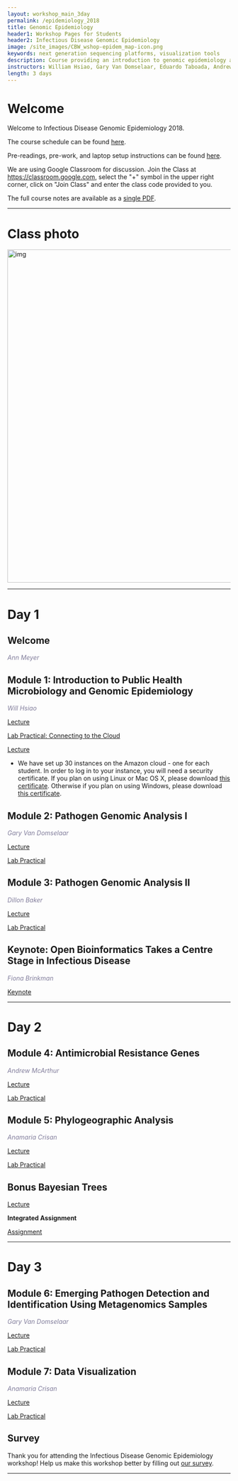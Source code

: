 ```yaml
---
layout: workshop_main_3day
permalink: /epidemiology_2018
title: Genomic Epidemiology
header1: Workshop Pages for Students
header2: Infectious Disease Genomic Epidemiology
image: /site_images/CBW_wshop-epidem_map-icon.png
keywords: next generation sequencing platforms, visualization tools 
description: Course providing an introduction to genomic epidemiology analysis followed by hands-on practical tutorials demonstrating the use of selected analysis tools. 
instructors: William Hsiao, Gary Van Domselaar, Eduardo Taboada, Andrew McArthur, Anamaria Crisan, Fiona Brinkman
length: 3 days
---
```

# Welcome <a id="welcome"></a>

Welcome to Infectious Disease Genomic Epidemiology 2018.  

The course schedule can be found [here](https://bioinformaticsdotca.github.io/genomic_epidemiology_2018_schedule).

Pre-readings, pre-work, and laptop setup instructions can be found [here](https://bioinformaticsdotca.github.io/epidemiology_2018_prework).<a id="preworkshop"></a>  

We are using Google Classroom for discussion. Join the Class at https://classroom.google.com, select the "+" symbol in the upper right corner, click on "Join Class" and enter the class code provided to you.

The full course notes are available as a [single PDF]().  

***

# Class photo

<img src="https://github.com/bioinformaticsdotca/GenEpi_2018/blob/master/gen_epi_photo.jpeg?raw=true" alt="img" width="750" />

***

# Day 1 <a id="day1"></a>

## Welcome

*<font color="#827e9c">Ann Meyer</font>*

## Module 1: Introduction to Public Health Microbiology and Genomic Epidemiology

*<font color="#827e9c">Will Hsiao</font>*

[Lecture](https://drive.google.com/a/bioinformatics.ca/file/d/1FBQsEYl_OMIJDCGJ0B9bdLmWVyH3d86V/view?usp=sharing)   

[Lab Practical: Connecting to the Cloud](http://bioinformaticsdotca.github.io/AWS_setup)

[Lecture](https://drive.google.com/a/bioinformatics.ca/file/d/1hGD74xTcftQWRu1tk2BHXb5joENxmvZU/view?usp=sharing)  

* We have set up 30 instances on the Amazon cloud - one for each student. In order to log in to your instance, you will need a security certificate. If you plan on using Linux or Mac OS X, please download [this certificate](http://main.oicrcbw.ca/private/CBWNY.pem). Otherwise if you plan on using Windows, please download [this certificate](http://main.oicrcbw.ca/private/CBWNY.ppk).

## Module 2: Pathogen Genomic Analysis I

*<font color="#827e9c">Gary Van Domselaar</font>*

[Lecture](https://drive.google.com/a/bioinformatics.ca/file/d/1kJ50dby8N54xHsCmDFJdZi-KT-RLjEB_/view?usp=sharing)  

[Lab Practical](http://bioinformaticsdotca.github.io/epidemiology_2018_PGA_1)

## Module 3: Pathogen Genomic Analysis II

*<font color="#827e9c">Dillon Baker</font>*

[Lecture](https://drive.google.com/a/bioinformatics.ca/file/d/1HxgqxyoGS1l2sioqxGlp5yFrLJmI6iQC/view?usp=sharing)  
 
[Lab Practical](http://bioinformaticsdotca.github.io/GenEpi_2018_module3_lab)  

## Keynote: Open Bioinformatics Takes a Centre Stage in Infectious Disease  

*<font color="#827e9c">Fiona Brinkman</font>*  

[Keynote](https://drive.google.com/a/bioinformatics.ca/file/d/1ucpFWJ68zkFCKz91dBYuN9P7Bg6Z1bP7/view?usp=sharing)  

***

# Day 2 <a id="day2"></a>

## Module 4: Antimicrobial Resistance Genes  

*<font color="#827e9c">Andrew McArthur</font>*

[Lecture](https://drive.google.com/a/bioinformatics.ca/file/d/1EpA7uZJO5IQXE_fIRaw6UNewG905tZFg/view?usp=sharing)  
  
[Lab Practical](https://github.com/bioinformaticsdotca/GenEpi_2018/blob/master/module4/README.md)

## Module 5: Phylogeographic Analysis

*<font color="#827e9c">Anamaria Crisan</font>*

[Lecture](https://drive.google.com/a/bioinformatics.ca/file/d/1V7kx6a4Awk9NIMFN2V3zwJX2BivKN0CE/view?usp=sharing)   

[Lab Practical](https://bioinformaticsdotca.github.io/epidemiology_2018_Phylo&Vis) 

## Bonus Bayesian Trees

[Lecture](https://drive.google.com/a/bioinformatics.ca/file/d/1iii8WBls5M9JK7dUwQPRh0Sxgoh6YbJP/view?usp=sharing)

**Integrated Assignment**  

[Assignment](http://bioinformaticsdotca.github.io/GenEpi_2018_day2_assignment)  

***

# Day 3 <a id="day3"></a>

## Module 6: Emerging Pathogen Detection and Identification Using Metagenomics Samples  

*<font color="#827e9c">Gary Van Domselaar</font>*

[Lecture](https://drive.google.com/a/bioinformatics.ca/file/d/1iWCkxy2-EVy0DjqHBpQMzjJroFBxuJ0b/view?usp=sharing)

[Lab Practical](http://bioinformaticsdotca.github.io/epidemiology_2018_EPD_IMS)  


## Module 7: Data Visualization    

*<font color="#827e9c">Anamaria Crisan</font>*

[Lecture](https://drive.google.com/a/bioinformatics.ca/file/d/1Fgl4_9sYxxe1lzNnAvAlGdVK8gmhF1z0/view?usp=sharing) 

[Lab Practical](http://bioinformaticsdotca.github.io/epidemiology_2018_Phylo&Vis) 


## Survey

Thank you for attending the Infectious Disease Genomic Epidemiology workshop!  Help us make this workshop better by filling out [our survey]().  

***  
